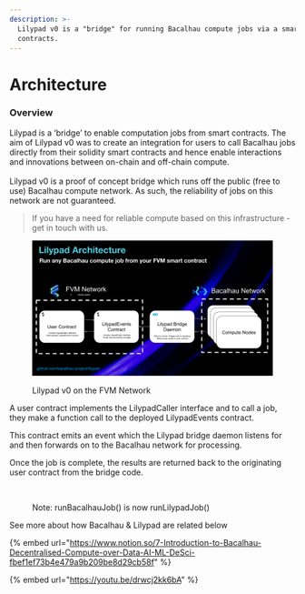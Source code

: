 ```yaml
---
description: >-
  Lilypad v0 is a "bridge" for running Bacalhau compute jobs via a smart
  contracts.
---
```


# Architecture

### Overview

Lilypad is a ‘bridge’ to enable computation jobs from smart contracts. The aim of Lilypad v0 was to create an integration for users to call Bacalhau jobs directly from their solidity smart contracts and hence enable interactions and innovations between on-chain and off-chain compute.\
\
Lilypad v0 is a proof of concept bridge which runs off the public (free to use) Bacalhau compute network. As such, the reliability of jobs on this network are not guaranteed.

> If you have a need for reliable compute based on this infrastructure - get in touch with us.



<figure><img src="../.gitbook/assets/Lilypad Architecture.png" alt=""><figcaption><p>Lilypad v0 on the FVM Network</p></figcaption></figure>

A user contract implements the LilypadCaller interface and to call a job, they make a function call to the deployed LilypadEvents contract.

This contract emits an event which the Lilypad bridge daemon listens for and then forwards on to the Bacalhau network for processing.

Once the job is complete, the results are returned back to the originating user contract from the bridge code.

<figure><img src="https://user-images.githubusercontent.com/12529822/224299570-366bde1c-1f48-4af9-9d7c-0d4f8a0fc1fc.png" alt=""><figcaption><p>Note: runBacalhauJob() is now runLilypadJob()</p></figcaption></figure>



See more about how Bacalhau & Lilypad are related below

{% embed url="https://www.notion.so/7-Introduction-to-Bacalhau-Decentralised-Compute-over-Data-AI-ML-DeSci-fbef1ef73b4e479a9b209be8d29cb58f" %}

{% embed url="https://youtu.be/drwcj2kk6bA" %}
